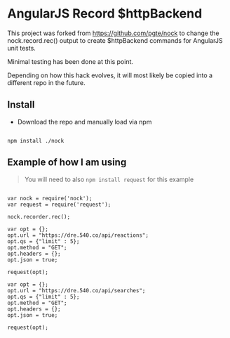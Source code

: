 # AngularJS Record $httpBackend

This project was forked from https://github.com/pgte/nock to change the nock.record.rec() output to create $httpBackend commands for AngularJS unit tests.

Minimal testing has been done at this point.  

Depending on how this hack evolves, it will most likely be copied into a different repo in the future.


## Install

- Download the repo and manually load via npm

```

npm install ./nock

```

## Example of how I am using

> You will need to also `npm install request` for this example

```

var nock = require('nock');
var request = require('request');

nock.recorder.rec();

var opt = {};
opt.url = "https://dre.540.co/api/reactions";
opt.qs = {"limit" : 5};
opt.method = "GET";
opt.headers = {};
opt.json = true;

request(opt);

var opt = {};
opt.url = "https://dre.540.co/api/searches";
opt.qs = {"limit" : 5};
opt.method = "GET";
opt.headers = {};
opt.json = true;

request(opt);


```
